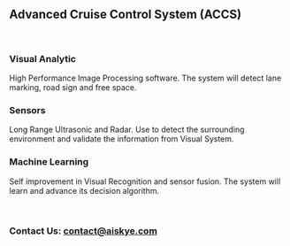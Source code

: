 
## Advanced Cruise Control System (ACCS)

<br />

### Visual Analytic

High Performance Image Processing software. The system will detect lane marking, road sign and free space.

### Sensors

Long Range Ultrasonic and Radar. Use to detect the surrounding environment and validate the information from Visual System.

### Machine Learning

Self improvement in Visual Recognition and sensor fusion. The system will learn and advance its decision algorithm.

<br />

### Contact Us:  <contact@aiskye.com>

